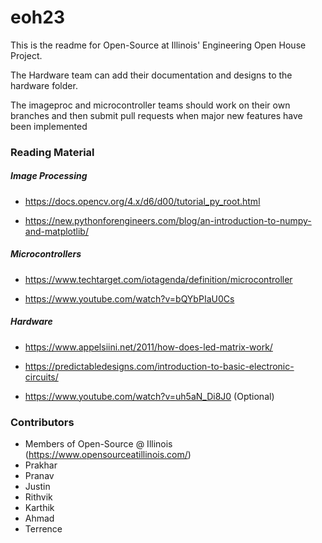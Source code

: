 # eoh23

This is the readme for Open-Source at Illinois' Engineering Open House Project. 

The Hardware team can add their documentation and designs to the hardware folder.

The imageproc and microcontroller teams should work on their own branches and then submit pull requests when major new features have been implemented

### Reading Material


##### Image Processing

- https://docs.opencv.org/4.x/d6/d00/tutorial_py_root.html

- https://new.pythonforengineers.com/blog/an-introduction-to-numpy-and-matplotlib/

##### Microcontrollers

- https://www.techtarget.com/iotagenda/definition/microcontroller

- https://www.youtube.com/watch?v=bQYbPIaU0Cs

##### Hardware

- https://www.appelsiini.net/2011/how-does-led-matrix-work/

- https://predictabledesigns.com/introduction-to-basic-electronic-circuits/

- https://www.youtube.com/watch?v=uh5aN_Di8J0 (Optional)


### Contributors
 - Members of Open-Source @ Illinois (https://www.opensourceatillinois.com/)
 - Prakhar 
 - Pranav
 - Justin
 - Rithvik
 - Karthik
 - Ahmad
 - Terrence 
